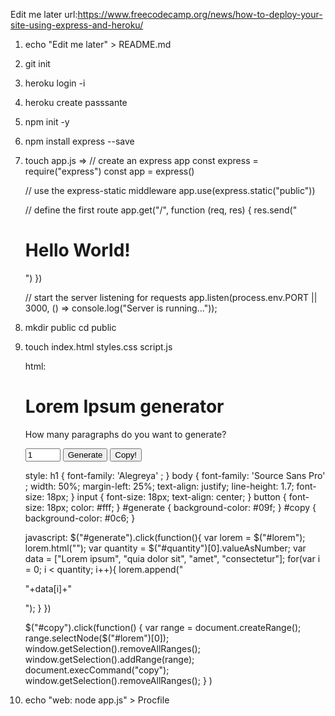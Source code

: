 Edit me later
url:https://www.freecodecamp.org/news/how-to-deploy-your-site-using-express-and-heroku/

1) echo "Edit me later" > README.md

2) git init

3) heroku login -i

4) heroku create passsante

5) npm init -y

6) npm install express --save

7) touch app.js
=> 
    // create an express app
    const express = require("express")
    const app = express()

    // use the express-static middleware
    app.use(express.static("public"))

    // define the first route
    app.get("/", function (req, res) {
      res.send("<h1>Hello World!</h1>")
    })

    // start the server listening for requests
    app.listen(process.env.PORT || 3000, 
      () => console.log("Server is running..."));

8) mkdir public
cd public

9) touch index.html styles.css script.js

    html:
    <!DOCTYPE html>
    <head>
      <script src="https://ajax.googleapis.com/ajax/libs/jquery/3.4.1/jquery.min.js"></script>
      <link href="https://fonts.googleapis.com/css?family=Alegreya|Source+Sans+Pro&display=swap" rel="stylesheet">
      <link rel="stylesheet" type="text/css" href="styles.css">
    </head>
    <html>
    <body>
    <h1>Lorem Ipsum generator</h1>
      <p>How many paragraphs do you want to generate?</p>
      <input type="number" id="quantity" min="1" max="20" value="1">
      <button id="generate">Generate</button>
      <button id="copy">Copy!</button>
    <div id="lorem">
    </div>
    <script type="text/javascript" src="script.js"></script>
    </body>
    </html>

    style:
    h1 {
      font-family: 'Alegreya' ;
    }
    body {
      font-family: 'Source Sans Pro' ;
      width: 50%;
      margin-left: 25%;
      text-align: justify;
      line-height: 1.7;
      font-size: 18px;
    }
    input {
      font-size: 18px;
      text-align: center;
    }
    button {
      font-size: 18px;
      color: #fff;
    }
    #generate {
      background-color: #09f;
    }
    #copy {
      background-color: #0c6;
    }

    javascript:
    $("#generate").click(function(){
      var lorem = $("#lorem");
      lorem.html("");
      var quantity = $("#quantity")[0].valueAsNumber;
      var data = ["Lorem ipsum", "quia dolor sit", "amet", "consectetur"];
      for(var i = 0; i < quantity; i++){
        lorem.append("<p>"+data[i]+"</p>");
      }
    })

    $("#copy").click(function() {
      var range = document.createRange();
      range.selectNode($("#lorem")[0]);
      window.getSelection().removeAllRanges();
      window.getSelection().addRange(range);
      document.execCommand("copy");
      window.getSelection().removeAllRanges();
      }
    )

10) echo "web: node app.js" > Procfile